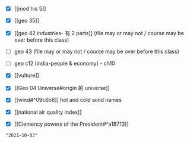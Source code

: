 - [x] [[mod his 5]]
- [x] [[geo 35]]
- [x] [[geo 42 industries- 有 2 parts]] (file may or may not / course may be over before this class)
- [ ] geo 43 (file may or may not / course may be over before this class)

- [ ] geo c12 (india-people & economy) - ch10
- [x] [[vulture]]
- [x] [[Geo 04 Universe#origin 的 universe]]
- [x] [[wind#^09c6b6]] hot and cold wind names
- [x] [[national air quality index]]
- [x] [[Clemency powers of the President#^a18713]]

```query 2021-10-03 18:10
"2021-10-03"
```